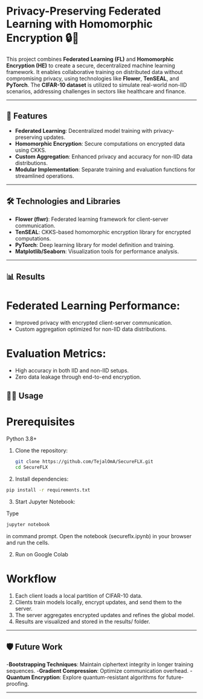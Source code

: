 # Privacy-Preserving Federated Learning with Homomorphic Encryption 🔒🤖

This project combines **Federated Learning (FL)** and **Homomorphic Encryption (HE)** to create a secure, decentralized machine learning framework. It enables collaborative training on distributed data without compromising privacy, using technologies like **Flower**, **TenSEAL**, and **PyTorch**. The **CIFAR-10 dataset** is utilized to simulate real-world non-IID scenarios, addressing challenges in sectors like healthcare and finance.

---

## 🚀 Features
- **Federated Learning**: Decentralized model training with privacy-preserving updates.
- **Homomorphic Encryption**: Secure computations on encrypted data using CKKS.
- **Custom Aggregation**: Enhanced privacy and accuracy for non-IID data distributions.
- **Modular Implementation**: Separate training and evaluation functions for streamlined operations.

---

## 🛠️ Technologies and Libraries
- **Flower (flwr)**: Federated learning framework for client-server communication.
- **TenSEAL**: CKKS-based homomorphic encryption library for encrypted computations.
- **PyTorch**: Deep learning library for model definition and training.
- **Matplotlib/Seaborn**: Visualization tools for performance analysis.

---

## 📊 Results
# Federated Learning Performance:
- Improved privacy with encrypted client-server communication.
- Custom aggregation optimized for non-IID data distributions.
# Evaluation Metrics:
- High accuracy in both IID and non-IID setups.
- Zero data leakage through end-to-end encryption.


## 🧑‍💻 Usage
# Prerequisites
Python 3.8+

1. Clone the repository:

   ```bash
   git clone https://github.com/TejalOmA/SecureFLX.git
   cd SecureFLX
   ```

2. Install dependencies:

```bash
pip install -r requirements.txt
```

3. Start Jupyter Notebook:

Type
```bash
jupyter notebook
```
in command prompt. 
Open the notebook (secureflx.ipynb) in your browser and run the cells.

2. Run on Google Colab


# Workflow
1. Each client loads a local partition of CIFAR-10 data.
2. Clients train models locally, encrypt updates, and send them to the server.
3. The server aggregates encrypted updates and refines the global model.
4. Results are visualized and stored in the results/ folder.

---

## 🛡️ Future Work

-**Bootstrapping Techniques**: Maintain ciphertext integrity in longer training sequences.
-**Gradient Compression**: Optimize communication overhead.
-**Quantum Encryption**: Explore quantum-resistant algorithms for future-proofing.

---
